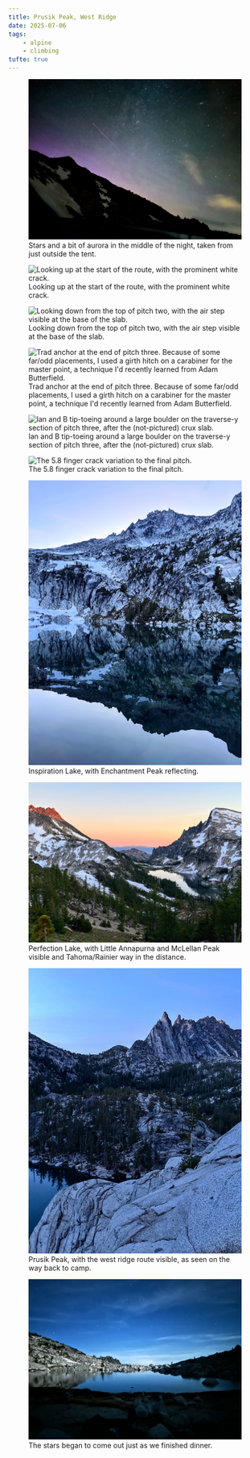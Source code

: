 ```yaml
---
title: Prusik Peak, West Ridge
date: 2025-07-06
tags:
    - alpine
    - climbing
tufte: true
---
```


<figure>
<img src="./starry-night.jpg" alt="Stars and a bit of aurora in the middle of the night, taken from just outside the tent." />
<figcaption>Stars and a bit of aurora in the middle of the night, taken from just outside the tent.</figcaption>
</figure>

<figure>
<img src="./route-start.heif" alt="Looking up at the start of the route, with the prominent white crack." />
<figcaption>Looking up at the start of the route, with the prominent white crack.</figcaption>
</figure>

<figure>
<img src="./pitch-two-top.heif" alt="Looking down from the top of pitch two, with the air step visible at the base of the slab." />
<figcaption>Looking down from the top of pitch two, with the air step visible at the base of the slab.</figcaption>
</figure>

<figure>
<img src="./girth-anchor.heif" alt="Trad anchor at the end of pitch three.  Because of some far/odd placements, I used a girth hitch on a carabiner for the master point, a technique I'd recently learned from Adam Butterfield." />
<figcaption>Trad anchor at the end of pitch three.  Because of some far/odd placements, I used a girth hitch on a carabiner for the master point, a technique I'd recently learned from Adam Butterfield.</figcaption>
</figure>

<figure>
<img src="./pitch-three-traverse.heif" alt="Ian and B tip-toeing around a large boulder on the traverse-y section of pitch three, after the (not-pictured) crux slab." />
<figcaption>Ian and B tip-toeing around a large boulder on the traverse-y section of pitch three, after the (not-pictured) crux slab.</figcaption>
</figure>

<figure>
<img src="./final-crack.heif" alt="The 5.8 finger crack variation to the final pitch." />
<figcaption>The 5.8 finger crack variation to the final pitch.</figcaption>
</figure>

<figure>
<img src="./inspiration-lake.jpg" alt="Inspiration Lake, with Enchantment Peak reflecting." />
<figcaption>Inspiration Lake, with Enchantment Peak reflecting.</figcaption>
</figure>

<figure>
<img src="./perfection-lake.jpg" alt="Perfection Lake, with Little Annapurna and McLellan Peak visible and Tahoma/Rainier way in the distance." />
<figcaption>Perfection Lake, with Little Annapurna and McLellan Peak visible and Tahoma/Rainier way in the distance.</figcaption>
</figure>

<figure>
<img src="./prusik-post.jpg" alt="Prusik Peak, with the west ridge route visible, as seen on the way back to camp." />
<figcaption>Prusik Peak, with the west ridge route visible, as seen on the way back to camp.</figcaption>
</figure>

<figure>
<img src="./starry-dinner.heif" alt="The stars began to come out just as we finished dinner." />
<figcaption>The stars began to come out just as we finished dinner.</figcaption>
</figure>